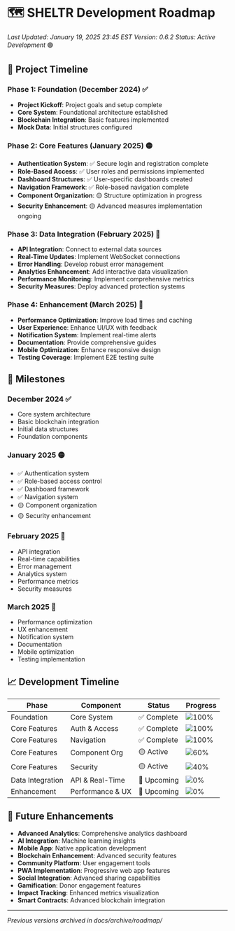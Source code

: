 # 🗺️ SHELTR Development Roadmap
*Last Updated: January 19, 2025 23:45 EST*
*Version: 0.6.2*
*Status: Active Development* 🟢

## 📜 Project Timeline

### Phase 1: Foundation (December 2024) ✅
- **Project Kickoff**: Project goals and setup complete
- **Core System**: Foundational architecture established
- **Blockchain Integration**: Basic features implemented
- **Mock Data**: Initial structures configured

### Phase 2: Core Features (January 2025) 🟡
- **Authentication System**: ✅ Secure login and registration complete
- **Role-Based Access**: ✅ User roles and permissions implemented
- **Dashboard Structures**: ✅ User-specific dashboards created
- **Navigation Framework**: ✅ Role-based navigation complete
- **Component Organization**: 🟡 Structure optimization in progress
- **Security Enhancement**: 🟡 Advanced measures implementation ongoing

### Phase 3: Data Integration (February 2025) 🔵
- **API Integration**: Connect to external data sources
- **Real-Time Updates**: Implement WebSocket connections
- **Error Handling**: Develop robust error management
- **Analytics Enhancement**: Add interactive data visualization
- **Performance Monitoring**: Implement comprehensive metrics
- **Security Measures**: Deploy advanced protection systems

### Phase 4: Enhancement (March 2025) 🔵
- **Performance Optimization**: Improve load times and caching
- **User Experience**: Enhance UI/UX with feedback
- **Notification System**: Implement real-time alerts
- **Documentation**: Provide comprehensive guides
- **Mobile Optimization**: Enhance responsive design
- **Testing Coverage**: Implement E2E testing suite

## 🎯 Milestones

### December 2024 ✅
- Core system architecture
- Basic blockchain integration
- Initial data structures
- Foundation components

### January 2025 🟡
- ✅ Authentication system
- ✅ Role-based access control
- ✅ Dashboard framework
- ✅ Navigation system
- 🟡 Component organization
- 🟡 Security enhancement

### February 2025 🔵
- API integration
- Real-time capabilities
- Error management
- Analytics system
- Performance metrics
- Security measures

### March 2025 🔵
- Performance optimization
- UX enhancement
- Notification system
- Documentation
- Mobile optimization
- Testing implementation

## 📈 Development Timeline

| Phase | Component | Status | Progress |
|-------|-----------|--------|----------|
| Foundation | Core System | ✅ Complete | ![100%](https://img.shields.io/badge/-100%25-success?style=flat-square) |
| Core Features | Auth & Access | ✅ Complete | ![100%](https://img.shields.io/badge/-100%25-success?style=flat-square) |
| Core Features | Navigation | ✅ Complete | ![100%](https://img.shields.io/badge/-100%25-success?style=flat-square) |
| Core Features | Component Org | 🟡 Active | ![60%](https://img.shields.io/badge/-60%25-yellow?style=flat-square) |
| Core Features | Security | 🟡 Active | ![40%](https://img.shields.io/badge/-40%25-yellow?style=flat-square) |
| Data Integration | API & Real-Time | 🔵 Upcoming | ![0%](https://img.shields.io/badge/-0%25-lightgrey?style=flat-square) |
| Enhancement | Performance & UX | 🔵 Upcoming | ![0%](https://img.shields.io/badge/-0%25-lightgrey?style=flat-square) |

## 🌟 Future Enhancements
- **Advanced Analytics**: Comprehensive analytics dashboard
- **AI Integration**: Machine learning insights
- **Mobile App**: Native application development
- **Blockchain Enhancement**: Advanced security features
- **Community Platform**: User engagement tools
- **PWA Implementation**: Progressive web app features
- **Social Integration**: Advanced sharing capabilities
- **Gamification**: Donor engagement features
- **Impact Tracking**: Enhanced metrics visualization
- **Smart Contracts**: Advanced blockchain integration

---
*Previous versions archived in docs/archive/roadmap/*